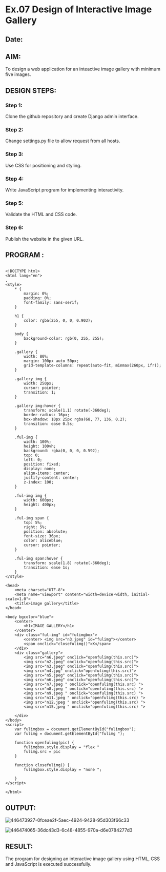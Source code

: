 # Ex.07 Design of Interactive Image Gallery
## Date: 

## AIM:
To design a web application for an inteactive image gallery with minimum five images.

## DESIGN STEPS:

### Step 1:
Clone the github repository and create Django admin interface.

### Step 2:
Change settings.py file to allow request from all hosts.

### Step 3:
Use CSS for positioning and styling.

### Step 4:
Write JavaScript program for implementing interactivity.

### Step 5:
Validate the HTML and CSS code.

### Step 6:
Publish the website in the given URL.

## PROGRAM :
```

<!DOCTYPE html>
<html lang="en">
,
<style>
    * {
        margin: 0%;
        padding: 0%;
        font-family: sans-serif;
    }
    
    h1 {
        color: rgba(255, 0, 0, 0.903);
    }
    
    body {
        background-color: rgb(0, 255, 255);
    }
    
    .gallery {
        width: 80%;
        margin: 100px auto 50px;
        grid-template-columns: repeat(auto-fit, minmax(260px, 1fr));
    }
    
    .gallery img {
        width: 250px;
        cursor: pointer;
        transition: 1;
    }
    
    .gallery img:hover {
        transform: scale(1.1) rotate(-360deg);
        border-radius: 16px;
        box-shadow: 10px 25px rgba(68, 77, 136, 0.2);
        transition: ease 0.5s;
    }
    
    .ful-img {
        width: 100%;
        height: 100vh;
        background: rgba(0, 0, 0, 0.592);
        top: 0;
        left: 0;
        position: fixed;
        display: none;
        align-items: center;
        justify-content: center;
        z-index: 100;
    }
    
    .ful-img img {
        width: 600px;
        height: 400px;
    }
    
    .ful-img span {
        top: 5%;
        right: 5%;
        position: absolute;
        font-size: 36px;
        color: aliceblue;
        cursor: pointer;
    }
    
    .ful-img span:hover {
        transform: scale(1.8) rotate(-360deg);
        transition: ease 1s;
    }
</style>

<head>
    <meta charset="UTF-8">
    <meta name="viewport" content="width=device-width, initial-scale=1.0">
    <title>image gallery</title>
</head>

<body bgcolor="blue">
    <center>
        <h1>IMAGE GALLERY</h1>
    </center>
    <div class="ful-img" id="fulimgbox">
        <center> <img src="n3.jpeg" id="fulimg"></center>
        <span onclick="closefulimg()">X</span>
    </div>
    <div class="gallery">
        <img src="n6.jpeg" onclick="openfulimg(this.src)">
        <img src="n2.jpeg" onclick="openfulimg(this.src)">
        <img src="n3.jpeg" onclick="openfulimg(this.src)">
        <img src="n4.jpg" onclick="openfulimg(this.src)">
        <img src="n5.jpeg" onclick="openfulimg(this.src)">
        <img src="n6.jpeg" onclick="openfulimg(this.src)">
        <img src="n7.jpeg " onclick="openfulimg(this.src) ">
        <img src="n8.jpeg " onclick="openfulimg(this.src) ">
        <img src="n9.jpeg " onclick="openfulimg(this.src) ">
        <img src="n11.jpeg " onclick="openfulimg(this.src) ">
        <img src="n12.jpeg " onclick="openfulimg(this.src) ">
        <img src="n15.jpeg " onclick="openfulimg(this.src) ">

    </div>
</body>
<script>
    var fulimgbox = document.getElementById("fulimgbox");
    var fulimg = document.getElementById("fulimg ");

    function openfulimg(pic) {
        fulimgbox.style.display = "flex "
        fulimg.src = pic
    }

    function closefulimg() {
        fulimgbox.style.display = "none ";

    }
</script>

</html>

```

## OUTPUT:
![446473927-0fceae2f-5aec-4924-9428-95d303f66c33](https://github.com/user-attachments/assets/e9c71215-6cab-416c-a15d-a4a2c475ae80)


![446474065-36dc43d3-6c48-4855-970a-d6e0784277d3](https://github.com/user-attachments/assets/15085fe1-e673-44c6-a802-67f3c303cc43)


## RESULT:
The program for designing an interactive image gallery using HTML, CSS and JavaScript is executed successfully.

